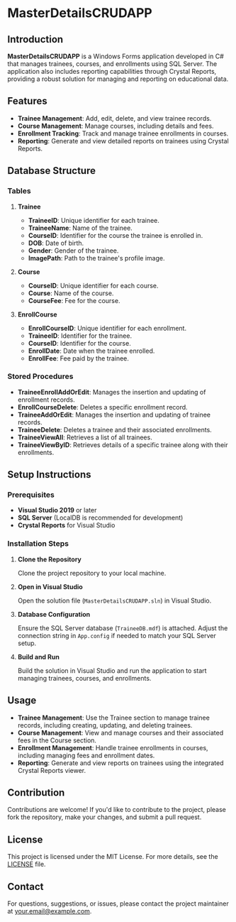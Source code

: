 # MasterDetailsCRUDAPP

## Introduction

**MasterDetailsCRUDAPP** is a Windows Forms application developed in C# that manages trainees, courses, and enrollments using SQL Server. The application also includes reporting capabilities through Crystal Reports, providing a robust solution for managing and reporting on educational data.

## Features

- **Trainee Management**: Add, edit, delete, and view trainee records.
- **Course Management**: Manage courses, including details and fees.
- **Enrollment Tracking**: Track and manage trainee enrollments in courses.
- **Reporting**: Generate and view detailed reports on trainees using Crystal Reports.

## Database Structure

### Tables

1. **Trainee**
   - **TraineeID**: Unique identifier for each trainee.
   - **TraineeName**: Name of the trainee.
   - **CourseID**: Identifier for the course the trainee is enrolled in.
   - **DOB**: Date of birth.
   - **Gender**: Gender of the trainee.
   - **ImagePath**: Path to the trainee's profile image.

2. **Course**
   - **CourseID**: Unique identifier for each course.
   - **Course**: Name of the course.
   - **CourseFee**: Fee for the course.

3. **EnrollCourse**
   - **EnrollCourseID**: Unique identifier for each enrollment.
   - **TraineeID**: Identifier for the trainee.
   - **CourseID**: Identifier for the course.
   - **EnrollDate**: Date when the trainee enrolled.
   - **EnrollFee**: Fee paid by the trainee.

### Stored Procedures

- **TraineeEnrollAddOrEdit**: Manages the insertion and updating of enrollment records.
- **EnrollCourseDelete**: Deletes a specific enrollment record.
- **TraineeAddOrEdit**: Manages the insertion and updating of trainee records.
- **TraineeDelete**: Deletes a trainee and their associated enrollments.
- **TraineeViewAll**: Retrieves a list of all trainees.
- **TraineeViewByID**: Retrieves details of a specific trainee along with their enrollments.

## Setup Instructions

### Prerequisites

- **Visual Studio 2019** or later
- **SQL Server** (LocalDB is recommended for development)
- **Crystal Reports** for Visual Studio

### Installation Steps

1. **Clone the Repository**

   Clone the project repository to your local machine.

2. **Open in Visual Studio**

   Open the solution file (`MasterDetailsCRUDAPP.sln`) in Visual Studio.

3. **Database Configuration**

   Ensure the SQL Server database (`TraineeDB.mdf`) is attached. Adjust the connection string in `App.config` if needed to match your SQL Server setup.

4. **Build and Run**

   Build the solution in Visual Studio and run the application to start managing trainees, courses, and enrollments.

## Usage

- **Trainee Management**: Use the Trainee section to manage trainee records, including creating, updating, and deleting trainees.
- **Course Management**: View and manage courses and their associated fees in the Course section.
- **Enrollment Management**: Handle trainee enrollments in courses, including managing fees and enrollment dates.
- **Reporting**: Generate and view reports on trainees using the integrated Crystal Reports viewer.

## Contribution

Contributions are welcome! If you'd like to contribute to the project, please fork the repository, make your changes, and submit a pull request.

## License

This project is licensed under the MIT License. For more details, see the [LICENSE](LICENSE) file.

## Contact

For questions, suggestions, or issues, please contact the project maintainer at [your.email@example.com](mailto:your.email@example.com).

